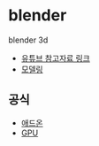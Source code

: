 # blender
blender 3d 



- [유튜브 참고자료 링크](youtube.md)
- [모델링](model.md)

## 공식
* [애드온](https://docs.blender.org/manual/en/latest/advanced/scripting/addon_tutorial.html)
* [GPU](https://docs.blender.org/api/current/gpu.html)

